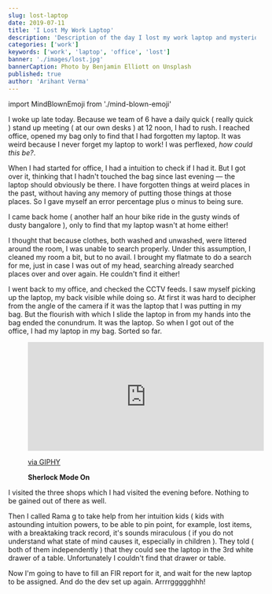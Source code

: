 ```yaml
---
slug: lost-laptop
date: 2019-07-11
title: 'I Lost My Work Laptop'
description: 'Description of the day I lost my work laptop and mysterious circumstances surrounding losing it'
categories: ['work']
keywords: ['work', 'laptop', 'office', 'lost']
banner: './images/lost.jpg'
bannerCaption: Photo by Benjamin Elliott on Unsplash
published: true
author: 'Arihant Verma'
---
```


import MindBlownEmoji from './mind-blown-emoji'

I woke up late today. Because we team of 6 have a daily quick ( really quick ) stand up meeting ( at our own desks ) at 12 noon, I had to rush. I reached office, opened my bag only to find that I had forgotten my laptop. It was weird because I never forget my laptop to work! I was perflexed, _how could this be?_.

When I had started for office, I had a intuition to check if I had it. But I got over it, thinking that I hadn't touched the bag since last evening — the laptop should obviously be there. I have forgotten things at weird places in the past, without having any memory of putting those things at those places. So I gave myself an error percentage plus o minus to being sure.

I came back home ( another half an hour bike ride in the gusty winds of dusty bangalore ), only to find that my laptop wasn't at home either!

<MindBlownEmoji />

I thought that because clothes, both washed and unwashed, were littered around the room, I was unable to search properly. Under this assumption, I cleaned my room a bit, but to no avail. I brought my flatmate to do a search for me, just in case I was out of my head, searching already searched places over and over again. He couldn't find it either!

I went back to my office, and checked the CCTV feeds. I saw myself picking up the laptop, my back visible while doing so. At first it was hard to decipher from the angle of the camera if it was the laptop that I was putting in my bag. But the flourish with which I slide the laptop in from my hands into the bag ended the conundrum. It was the laptop. So when I got out of the office, I had my laptop in my bag. Sorted so far.

<div style={{textAlign: 'center', border: 'outset', margin: '0 0 20px 0', padding: '40px'}}>
	<figure>
		<iframe src="https://giphy.com/embed/fv8KclrYGp5dK" width="480" height="221" frameBorder="0" class="giphy-embed" allowFullScreen></iframe><p><a href="https://giphy.com/gifs/sherlock-holmes-fv8KclrYGp5dK">via GIPHY</a></p>
		<figcaption style={{background: 'antiquewhite'}}>
			<strong>Sherlock Mode On</strong>
		</figcaption>
	</figure>
</div>

I visited the three shops which I had visited the evening before. Nothing to be gained out of there as well.

Then I called Rama g to take help from her intuition kids ( kids with astounding intuition powers, to be able to pin point, for example, lost items, with a breaktaking track record, it's sounds miraculous ( if you do not understand what state of mind causes it, especially in children ). They told ( both of them independently ) that they could see the laptop in the 3rd white drawer of a table. Unfortunately I couldn't find that drawer or table.

Now I'm going to have to fill an FIR report for it, and wait for the new laptop to be assigned. And do the dev set up again. Arrrrggggghhh!
